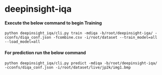 # deepinsight-iqa

#### Execute the below command to begin Training 
```
python deepinsight_iqa/cli.py train -mdiqa -b/root/deepinsight-iqa/ -cconfs/diqa_conf.json -fcombine.csv -i/root/dataset --train_model=all --load_model=all
```

#### For prediction run the below command
```
python deepinsight_iqa/cli.py predict -mdiqa -b/root/deepinsight-iqa/ -cconfs/diqa_conf.json -i/root/dataset/live/jp2k/img1.bmp 
```